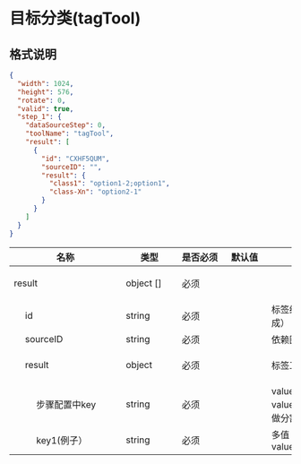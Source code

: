# 目标分类(tagTool)

## 格式说明



```json
{
  "width": 1024,
  "height": 576,
  "rotate": 0,
  "valid": true,
  "step_1": {
    "dataSourceStep": 0,
    "toolName": "tagTool",
    "result": [
      {
        "id": "CXHF5QUM",
        "sourceID": "",
        "result": {
          "class1": "option1-2;option1",
          "class-Xn": "option2-1"
        }
      }
    ]
  }
}
```

<table class=""><colgroup><col style="width: 200px; min-width: 200px;"><col style="width: 100px; min-width: 100px;"><col style="width: 80px; min-width: 80px;"><col style="width: 80px; min-width: 80px;"><col><col style="width: 180px; min-width: 180px;"></colgroup><thead class="ant-table-thead"><tr><th class=""><span>名称</span></th><th class=""><span>类型</span></th><th class=""><span>是否必须</span></th><th class=""><span>默认值</span></th><th class=""><span>备注</span></th><th class=""><span>其他信息</span></th></tr></thead><tbody class="ant-table-tbody"><tr class="ant-table-row  ant-table-row-level-0"><td class=""><span class="ant-table-row-indent indent-level-0" style="padding-left: 0px;"></span><span class="ant-table-row-expand-icon ant-table-row-expanded"></span>result</td><td class=""><span>object []</span></td><td class=""><div>必须</div></td><td class=""><div></div></td><td class=""><span class="table-desc"></span></td><td class=""><p><span style="font-weight: 700;">item 类型: </span><span>object</span></p></td></tr><tr class="ant-table-row  ant-table-row-level-1"><td class=""><span class="ant-table-row-indent indent-level-1" style="padding-left: 20px;"></span><span class="ant-table-row-expand-icon ant-table-row-spaced"></span>id</td><td class=""><span>string</span></td><td class=""><div>必须</div></td><td class=""><div></div></td><td class=""><span class="table-desc">标签结果id（随机生成）</span></td><td class=""></td></tr><tr class="ant-table-row  ant-table-row-level-1"><td class=""><span class="ant-table-row-indent indent-level-1" style="padding-left: 20px;"></span><span class="ant-table-row-expand-icon ant-table-row-spaced"></span>sourceID</td><td class=""><span>string</span></td><td class=""><div>必须</div></td><td class=""><div></div></td><td class=""><span class="table-desc">依赖图形 ID </span></td><td class=""></td></tr><tr class="ant-table-row  ant-table-row-level-1"><td class=""><span class="ant-table-row-indent indent-level-1" style="padding-left: 20px;"></span><span class="ant-table-row-expand-icon ant-table-row-expanded"></span>result</td><td class=""><span>object</span></td><td class=""><div>必须</div></td><td class=""><div></div></td><td class=""><span class="table-desc">标签工具结果</span></td><td class=""><p><span style="font-weight: 700;">备注: </span><span>标签工具结果</span></p></td></tr><tr class="ant-table-row  ant-table-row-level-2"><td class=""><span class="ant-table-row-indent indent-level-2" style="padding-left: 40px;"></span><span class="ant-table-row-expand-icon ant-table-row-spaced"></span>步骤配置中key</td><td class=""><span>string</span></td><td class=""><div>必须</div></td><td class=""><div></div></td><td class=""><span class="table-desc">value为标签值，多个value时使用英文分号做分割。</span></td><td class=""></td></tr><tr class="ant-table-row  ant-table-row-level-2"><td class=""><span class="ant-table-row-indent indent-level-2" style="padding-left: 40px;"></span><span class="ant-table-row-expand-icon ant-table-row-spaced"></span>key1(例子）</td><td class=""><span>string</span></td><td class=""><div>必须</div></td><td class=""><div></div></td><td class=""><span class="table-desc">多值： value1;value2;value3</span></td><td class=""></td></tr></tbody></table>